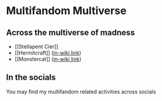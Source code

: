 # Multifandom Multiverse

## Across the multiverse of madness

* [[Stellapent Cier]]
* [[Hermitcraft]] ([in-wiki link](./hermitcraft/index.md))
* [[Monstercat]] ([in-wiki link]())

## In the socials

You may find my multifandom related activities across socials
